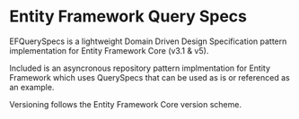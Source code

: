 # Entity Framework Query Specs

EFQuerySpecs is a lightweight Domain Driven Design Specification pattern implementation for Entity Framework Core (v3.1 & v5).

Included is an asyncronous repository pattern implmentation for Entity Framework which uses QuerySpecs that can be used as is or referenced as an example.

Versioning follows the Entity Framework Core version scheme.
